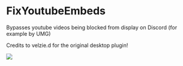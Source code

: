 # FixYoutubeEmbeds

Bypasses youtube videos being blocked from display on Discord (for example by UMG)

Credits to velzie.d for the original desktop plugin!

![](https://github.com/Vendicated/Vencord/assets/45497981/7a5fdcaa-217c-4c63-acae-f0d6af2f79be)
